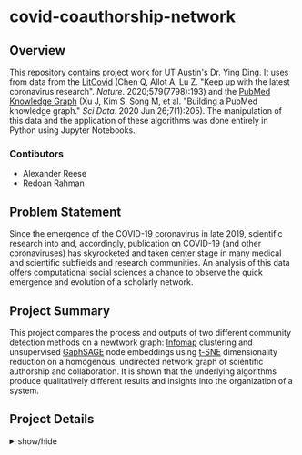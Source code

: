 # covid-coauthorship-network

## Overview

This repository contains project work for UT Austin's Dr. Ying Ding. It uses from data from the [LitCovid](https://www.ncbi.nlm.nih.gov/research/coronavirus/) (Chen Q, Allot A, Lu Z. "Keep up with the latest coronavirus research". *Nature*. 2020;579(7798):193) and the [PubMed Knowledge Graph](http://er.tacc.utexas.edu/datasets/ped) (Xu J, Kim S, Song M, et al. "Building a PubMed knowledge graph." *Sci Data*. 2020 Jun 26;7(1):205). The manipulation of this data and the application of these algorithms was done entirely in Python using Jupyter Notebooks. 

### Contibutors

- Alexander Reese
- Redoan Rahman

## Problem Statement

Since the emergence of the COVID-19 coronavirus in late 2019, scientific research into and, accordingly, publication on COVID-19 (and other coronaviruses) has skyrocketed and taken center stage in many medical and scientific subfields and research communities. An analysis of this data offers computational social sciences a chance to observe the quick emergence and evolution of a scholarly network.

## Project Summary

This project compares the process and outputs of two different community detection methods on a newtwork graph: [Infomap](https://www.mapequation.org/infomap/) clustering and unsupervised [GaphSAGE](https://snap.stanford.edu/graphsage/) node embeddings using [t-SNE](https://lvdmaaten.github.io/tsne/) dimensionality reduction on a homogenous, undirected network graph of scientific authorship and collaboration. It is shown that the underlying algorithms produce qualitatively different results and insights into the organization of a system.

## Project Details
<details>
<summary>show/hide</summary>
<br>

## Data Set: LitCovid

https://www.ncbi.nlm.nih.gov/research/coronavirus/

The LitCovid dataset contains profiles of the 623,973 authors who have written 173,635 articles in PubMed related to COVID-19 and other coronaviruses. Each author record includes author URI, names, emails, country (of residence presumably), concatenated publication codes for COVID-19 publicactions, codes for "other coronavirus" publications, and codes for all other publications.

At the time of this project, the LitCovid dataset represented 201,242 (and growing) international COVID-19 related articles in PubMed (Chen et al., 2020). However, this project uses an earlier instance of the dataset containing only 66,401 publications representing 300,644 authors.

## Approach

### Data wrangling

The LitCovid author data (for 300,644 authors), as described above, must be transformed into an edge list and network graph with viable node and edge attributes. 

The author data is first imported (from a CSV) to Pandas dataframe. The individual author records are then parsed to create a dictionary of publications   as keys with values containing nested dictionaries of author records witht their keyed identifiers, name, country, and “Total Publications on Coronavirus” attributes. Authors without COVID-19 specific publications (as opposed to papers on other coronaviruses) are eliminated in this process. The resulting dictionary of publications is then further parsed, comparing the author identifiers to one another within each publication’s internal dictionary of authors. This generates a new list of keyed author-to-coauthor connections while also recording the total number of authors involved in each paper – to be used as an edge attribute. The resulting list of nested dictionaries is stored as a dataframe and represents an edge list from which a graph object can be created. Each record contains an authorID and a coathorID, representing a collaborative node-to-node conection or "an edge" and as part of a publication object or event. 

The single edge attribute produced is AuthorNum: the total number of authors in the publication involved in the publication event. 

The node attributes retained for each author include Name, Country, and PubNum (the author's total Coronavirus publications). 

### Graph creation

Using the NetworkX Python Package, a graph was created from this coauthor edge list by identifying the source (author identifier) and target (coauthor identifier). This is a graph with 260,637 nodes (authors) and 2,024,546 edges. Infomap is applied using the iGraph package, but I started with a NetworkX graph for two reasons – the first being that the graph created with iGraph directly from the DataFrame edge list produced undesirable Infomap results and the second being that the use of a NetworkX graph allows us to visualize subgraphs of individual communities identified by Infomap analysis.
Because the Infomap algorithm does not take into account any node or edge attributes, they need not be added. However, adding node attributes does facilitate the labeling of NetworkX community subgraph visualizations. To add node attributes, dictionaries of author keys and node attribute values (name, country, publication number) need to be created form the author list and added to the graph one by one.

### Infomap community detection.

The NetworkX graph is then easily be converted to an iGraph graph object, and Infomap community detection is run with a single line of Python code. Designating four (4) for the trials parameter yields **23,825** clusters. The modularity attribute of this clustering is around 0.871 – sufficiently high to indicate these clusters are meaningful and tightly knit. The size distribution clusters can be helpfully visualized with a simple bar chart seen below.

![Infomap community size plot](assets/infomap_community_size_plot.png)

The membership of each node is recorded in a dictionary with node keys and community id values. (This dictionary will be used later to color the t-SNE plot of GraphSAGE embeddings and thereby visually compare the clustering methods.) This dictionary of Infomap community membership can also be applied back to the NetworkX graph object as a node attribute. A single community “subgraph” of a nodes can then be selected, extracted, and visualized using NetworkX, showing nodes with designated labels and their connections to one another, as seen in Figure 2. However, the nodes are positioned randomly; their proximity to one another is not informed by network structure or attributes.

![Infomap example community structure](assets/infomap_sample_community.png)

### GraphSAGE node embedding

GraphSAGE node embedding is performed with the StellarGraph package, meaning the network must be rendered as a StellarGraph graph object. To do this requires some more slight data transformations. The DataFrame edge list can be used to store edge data, but all node attributes must be purged, and the columns containing author and coauthor identifiers must be explicitly renamed “source” and “target,” respectively. Node data takes the form of a node list derived from the refined author list. StellarGraph cannot handle non-numerical data so the string-based name and country attributes must be purged,
leaving only each author’s number of coronavirus publications. In future iterations of this process, country data could be rendered as coordinates, preserving geographic location as a node attribute.

Once the StellarGraph object is rendered from node and edge data, the process of applying unsupervised GraphSAGE node embedding can be initiated. It begins with the of the optional parameter values: root nodes, the number of walks to take per node, the length of each walk, and random seed. The UnsupervisedSampler instance is then created with the relevant parameters passed to it. The node pair generator is then created with specified parameters for the minibatch size, the number of epochs for training the model, and the sizes of 1- and 2-hop neighbor sample. The 2-layer GraphSAGE encoder is then built with specified layer sizes, a bias term, and dropout designation. To that is added a link_classificaiton layer. Then the GraphSAGE encoder and prediction layer are stacked into a Keras model, specifying the loss, and, finally, the model is trained. The resulting node embeddings are extracted by building a new node-based model and feeding all nodes into it.

### t-SNE embedding and visualization

The shape attribute of the node embeddings (260637, 50) reveals they have 50 dimensions, which must be reduced down to two (2) using t-SNE. These node embeddings can then be plotted in a scatterplot with matplotlib, adjusting alpha and size, to reveal the chart in Figure 3. One can see both instances of tightly clustered, nearly perfectly overlapping nodes as well as areas of loose clusters (or clouds).
Figure 3. t-SNE enabled visualization of GraphSAGE node embedding clusters

![t-SNE-enabled visualization of GraphSAGE embeddings](assets/graphsage_clusters.png)
 
### Comparing communities 

The same chart can then be plotted with Infomap community membership applied to color, to see whether GraphSAGE embeddings do in fact separate the Infomap communities.

![t-SNE-enabled visualization of GraphSAGE embeddings with Informap colorization](assets/graphsage_clusters_infomap_colors.png)

</details>
